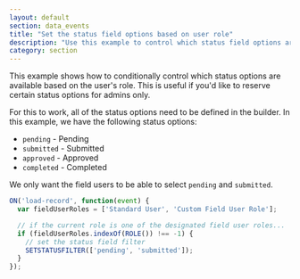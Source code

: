 ```yaml
---
layout: default
section: data_events
title: "Set the status field options based on user role"
description: "Use this example to control which status field options are available based on the user role"
category: section
---
```


This example shows how to conditionally control which status options are available based on the user's role. This is useful if you'd like to reserve certain status options for admins only.

For this to work, all of the status options need to be defined in the builder. In this example, we have the following status options:

* `pending` - Pending
* `submitted` - Submitted
* `approved` - Approved
* `completed` - Completed

We only want the field users to be able to select `pending` and `submitted`.

```js
ON('load-record', function(event) {
  var fieldUserRoles = ['Standard User', 'Custom Field User Role'];

  // if the current role is one of the designated field user roles...
  if (fieldUserRoles.indexOf(ROLE()) !== -1) {
    // set the status field filter
    SETSTATUSFILTER(['pending', 'submitted']);
  }
});
```
